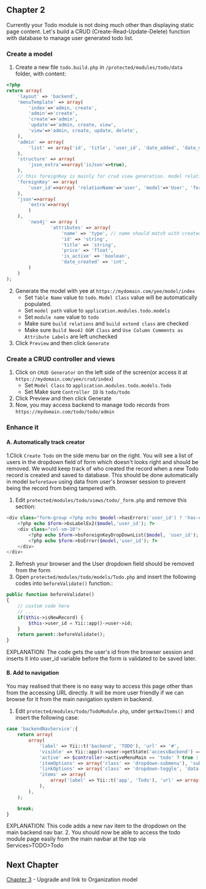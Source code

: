 ## Chapter 2
Currently your Todo module is not doing much other than displaying static page content. Let's build a CRUD (Create-Read-Update-Delete) function with database to manage user generated todo list.

### Create a model


1. Create a new file `todo.build.php` in `/protected/modules/todo/data` folder, with content:
```php
<?php
return array(
	'layout' => 'backend',
	'menuTemplate' => array(
		'index'=>'admin, create',
		'admin'=>'create',
		'create'=>'admin',
		'update'=>'admin, create, view',
		'view'=>'admin, create, update, delete',
	),
	'admin' => array(
		'list' => array('id', 'title', 'user_id', 'date_added', 'date_modified'),
	),
	'structure' => array(
		'json_extra'=>array('isJson'=>true),
	),
	// this foreignKey is mainly for crud view generation. model relationship will not use this at the moment
	'foreignKey' => array(
		'user_id'=>array( 'relationName'=>'user', 'model'=>'User', 'foreignReferAttribute'=>'username'),
	),
	'json'=>array(
		'extra'=>array(
		)
	),
        'neo4j' => array (
                'attributes' => array(
                    'name' => 'type', // name should match with created model attribute and type can be 'string', 'int', 'boolean' or 'float'
                    'id' => 'string',
                    'title' => 'string',
                    'price' => 'float',
                    'is_active' => 'boolean',
                    'date_created' => 'int',
        )
    )
); 
```
2. Generate the model with yee at `https://mydomain.com/yee/model/index`
   - Set `Table Name` value to `todo`. `Model Class` value will be automatically populated.
   - Set `model path` value to `application.modules.todo.models`
   - Set `module name` value to `todo`
   - Make sure `build relations` and `build extend class` are checked
   - Make sure `Build Neo4J OGM Class` and `Use Column Comments as Attribute Labels` are left unchecked
3. Click `Preview` and then click `Generate`

### Create a CRUD controller and views
1. Click on `CRUD Generator` on the left side of the screen(or access it at `https://mydomain.com/yee/crud/index`)
   - Set `Model Class` to `application.modules.todo.models.Todo`
   - Set Make sure `Controller ID` is `todo/todo`
2. Click Preview and then click Generate
3. Now, you may access backend to manage todo records from `https://mydomain.com/todo/todo/admin`


### Enhance it
#### A. Automatically track creator
1.Click `Create Todo` on the side menu bar on the right. You will see a list of users in the dropdown field of form which doesn't looks right and should be removed. We would keep track of who created the record when a new Todo record is created and saved to database. This should be done automatically in model `beforeSave` using data from user's browser session to prevent being the record from being tampered with. 

1. Edit `protected/modules/todo/views/todo/_form.php` and remove this section:
```php
<div class="form-group <?php echo $model->hasErrors('user_id') ? 'has-error':'' ?>">
	<?php echo $form->bsLabelEx2($model,'user_id'); ?>
	<div class="col-sm-10">
		<?php echo $form->bsForeignKeyDropDownList($model, 'user_id'); ?>
		<?php echo $form->bsError($model,'user_id'); ?>
	</div>
</div>
```
2. Refresh your browser and the User dropdown field should be removed from the form
3. Open `protected/modules/todo/models/Todo.php` and insert the following codes into `beforeValidate()` function.:
```php
public function beforeValidate() 
{
	// custom code here
	// ...
	if($this->isNewRecord) {
		$this->user_id = Yii::app()->user->id;
	} 
	return parent::beforeValidate();
}
```
EXPLANATION: The code gets the user's id from the browser session and inserts it into user_id variable before the form is validated to be saved later.


#### B. Add to navigation
You may realised that there is no easy way to access this page other than from the accessing URL directly. It will be more user friendly if we can browse for it from the main navigation system in backend.

1. Edit `protected/modules/todo/TodoModule.php`, under `getNavItems()` and insert the following case:

```php
case 'backendNavService':{
	return array(
		array(
			'label' => Yii::t('backend', 'TODO'), 'url' => '#',
			'visible' => Yii::app()->user->getState('accessBackend') == true,
			'active' => $controller->activeMenuMain == 'todo' ? true : false,
			'itemOptions' => array('class' => 'dropdown-submenu'), 'submenuOptions' => array('class' => 'dropdown-menu'),
			'linkOptions' => array('class' => 'dropdown-toggle', 'data-toggle' => 'dropdown'),
			'items' => array(
				array('label' => Yii::t('app', 'Todo'), 'url' => array('/todo/todo'), 'visible' => Yii::app()->user->getState('accessBackend') == true),
			),
		),
	);

	break;
}
```
EXPLANATION: This code adds a new nav item to the dropdown on the main backend nav bar.
2. You should now be able to access the todo module page easily from the main navbar at the top via Services>TODO>Todo

## Next Chapter
[Chapter 3](Step-by-Step-Todo-module-Chapter3) - Upgrade and link to Organization model